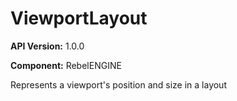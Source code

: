 # ViewportLayout

**API Version:** 1.0.0

**Component:** RebelENGINE

Represents a viewport's position and size in a layout

